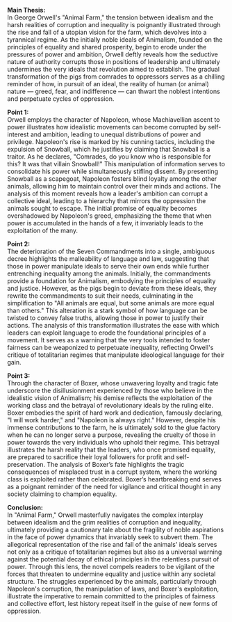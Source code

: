 **Main Thesis:**  
In George Orwell's "Animal Farm," the tension between idealism and the harsh realities of corruption and inequality is poignantly illustrated through the rise and fall of a utopian vision for the farm, which devolves into a tyrannical regime. As the initially noble ideals of Animalism, founded on the principles of equality and shared prosperity, begin to erode under the pressures of power and ambition, Orwell deftly reveals how the seductive nature of authority corrupts those in positions of leadership and ultimately undermines the very ideals that revolution aimed to establish. The gradual transformation of the pigs from comrades to oppressors serves as a chilling reminder of how, in pursuit of an ideal, the reality of human (or animal) nature — greed, fear, and indifference — can thwart the noblest intentions and perpetuate cycles of oppression.

**Point 1:**  
Orwell employs the character of Napoleon, whose Machiavellian ascent to power illustrates how idealistic movements can become corrupted by self-interest and ambition, leading to unequal distributions of power and privilege. Napoleon's rise is marked by his cunning tactics, including the expulsion of Snowball, which he justifies by claiming that Snowball is a traitor. As he declares, "Comrades, do you know who is responsible for this? It was that villain Snowball!" This manipulation of information serves to consolidate his power while simultaneously stifling dissent. By presenting Snowball as a scapegoat, Napoleon fosters blind loyalty among the other animals, allowing him to maintain control over their minds and actions. The analysis of this moment reveals how a leader's ambition can corrupt a collective ideal, leading to a hierarchy that mirrors the oppression the animals sought to escape. The initial promise of equality becomes overshadowed by Napoleon's greed, emphasizing the theme that when power is accumulated in the hands of a few, it invariably leads to the exploitation of the many.

**Point 2:**  
The deterioration of the Seven Commandments into a single, ambiguous decree highlights the malleability of language and law, suggesting that those in power manipulate ideals to serve their own ends while further entrenching inequality among the animals. Initially, the commandments provide a foundation for Animalism, embodying the principles of equality and justice. However, as the pigs begin to deviate from these ideals, they rewrite the commandments to suit their needs, culminating in the simplification to "All animals are equal, but some animals are more equal than others." This alteration is a stark symbol of how language can be twisted to convey false truths, allowing those in power to justify their actions. The analysis of this transformation illustrates the ease with which leaders can exploit language to erode the foundational principles of a movement. It serves as a warning that the very tools intended to foster fairness can be weaponized to perpetuate inequality, reflecting Orwell's critique of totalitarian regimes that manipulate ideological language for their gain.

**Point 3:**  
Through the character of Boxer, whose unwavering loyalty and tragic fate underscore the disillusionment experienced by those who believe in the idealistic vision of Animalism; his demise reflects the exploitation of the working class and the betrayal of revolutionary ideals by the ruling elite. Boxer embodies the spirit of hard work and dedication, famously declaring, "I will work harder," and "Napoleon is always right." However, despite his immense contributions to the farm, he is ultimately sold to the glue factory when he can no longer serve a purpose, revealing the cruelty of those in power towards the very individuals who uphold their regime. This betrayal illustrates the harsh reality that the leaders, who once promised equality, are prepared to sacrifice their loyal followers for profit and self-preservation. The analysis of Boxer’s fate highlights the tragic consequences of misplaced trust in a corrupt system, where the working class is exploited rather than celebrated. Boxer’s heartbreaking end serves as a poignant reminder of the need for vigilance and critical thought in any society claiming to champion equality.

**Conclusion:**  
In "Animal Farm," Orwell masterfully navigates the complex interplay between idealism and the grim realities of corruption and inequality, ultimately providing a cautionary tale about the fragility of noble aspirations in the face of power dynamics that invariably seek to subvert them. The allegorical representation of the rise and fall of the animals' ideals serves not only as a critique of totalitarian regimes but also as a universal warning against the potential decay of ethical principles in the relentless pursuit of power. Through this lens, the novel compels readers to be vigilant of the forces that threaten to undermine equality and justice within any societal structure. The struggles experienced by the animals, particularly through Napoleon's corruption, the manipulation of laws, and Boxer's exploitation, illustrate the imperative to remain committed to the principles of fairness and collective effort, lest history repeat itself in the guise of new forms of oppression.